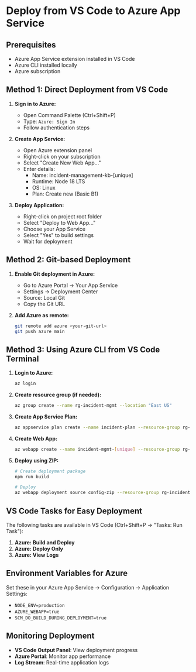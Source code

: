 # Deploy from VS Code to Azure App Service

## Prerequisites
- Azure App Service extension installed in VS Code
- Azure CLI installed locally
- Azure subscription

## Method 1: Direct Deployment from VS Code

1. **Sign in to Azure:**
   - Open Command Palette (Ctrl+Shift+P)
   - Type: `Azure: Sign In`
   - Follow authentication steps

2. **Create App Service:**
   - Open Azure extension panel
   - Right-click on your subscription
   - Select "Create New Web App..."
   - Enter details:
     - Name: incident-management-kb-[unique]
     - Runtime: Node 18 LTS
     - OS: Linux
     - Plan: Create new (Basic B1)

3. **Deploy Application:**
   - Right-click on project root folder
   - Select "Deploy to Web App..."
   - Choose your App Service
   - Select "Yes" to build settings
   - Wait for deployment

## Method 2: Git-based Deployment

1. **Enable Git deployment in Azure:**
   - Go to Azure Portal → Your App Service
   - Settings → Deployment Center
   - Source: Local Git
   - Copy the Git URL

2. **Add Azure as remote:**
   ```bash
   git remote add azure <your-git-url>
   git push azure main
   ```

## Method 3: Using Azure CLI from VS Code Terminal

1. **Login to Azure:**
   ```bash
   az login
   ```

2. **Create resource group (if needed):**
   ```bash
   az group create --name rg-incident-mgmt --location "East US"
   ```

3. **Create App Service Plan:**
   ```bash
   az appservice plan create --name incident-plan --resource-group rg-incident-mgmt --sku B1 --is-linux
   ```

4. **Create Web App:**
   ```bash
   az webapp create --name incident-mgmt-[unique] --resource-group rg-incident-mgmt --plan incident-plan --runtime "NODE:18-lts"
   ```

5. **Deploy using ZIP:**
   ```bash
   # Create deployment package
   npm run build
   
   # Deploy
   az webapp deployment source config-zip --resource-group rg-incident-mgmt --name incident-mgmt-[unique] --src ./deployment.zip
   ```

## VS Code Tasks for Easy Deployment

The following tasks are available in VS Code (Ctrl+Shift+P → "Tasks: Run Task"):

1. **Azure: Build and Deploy**
2. **Azure: Deploy Only** 
3. **Azure: View Logs**

## Environment Variables for Azure

Set these in your Azure App Service → Configuration → Application Settings:
- `NODE_ENV=production`
- `AZURE_WEBAPP=true`
- `SCM_DO_BUILD_DURING_DEPLOYMENT=true`

## Monitoring Deployment

- **VS Code Output Panel**: View deployment progress
- **Azure Portal**: Monitor app performance
- **Log Stream**: Real-time application logs
